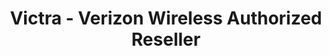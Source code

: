 ---
title: "Victra - Verizon Wireless Authorized Reseller"
url: /west-valley-city/victra-verizon-wireless-authorized-reseller/
shop: Handy
---